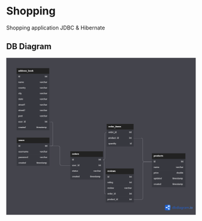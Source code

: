 # Shopping

Shopping application JDBC & Hibernate

## DB Diagram

![DBDiagram](Shopping%20DB%20diagram%20v2.png)
